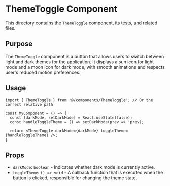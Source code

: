 # ThemeToggle Component

This directory contains the `ThemeToggle` component, its tests, and related files.

## Purpose

The `ThemeToggle` component is a button that allows users to switch between light and dark themes for the application. It displays a sun icon for light mode and a moon icon for dark mode, with smooth animations and respects user's reduced motion preferences.

## Usage

```tsx
import { ThemeToggle } from '@/components/ThemeToggle'; // Or the correct relative path

const MyComponent = () => {
  const [darkMode, setDarkMode] = React.useState(false);
  const handleToggleTheme = () => setDarkMode(prev => !prev);

  return <ThemeToggle darkMode={darkMode} toggleTheme={handleToggleTheme} />;
}
```

## Props

- `darkMode`: `boolean` - Indicates whether dark mode is currently active.
- `toggleTheme`: `() => void` - A callback function that is executed when the button is clicked, responsible for changing the theme state. 